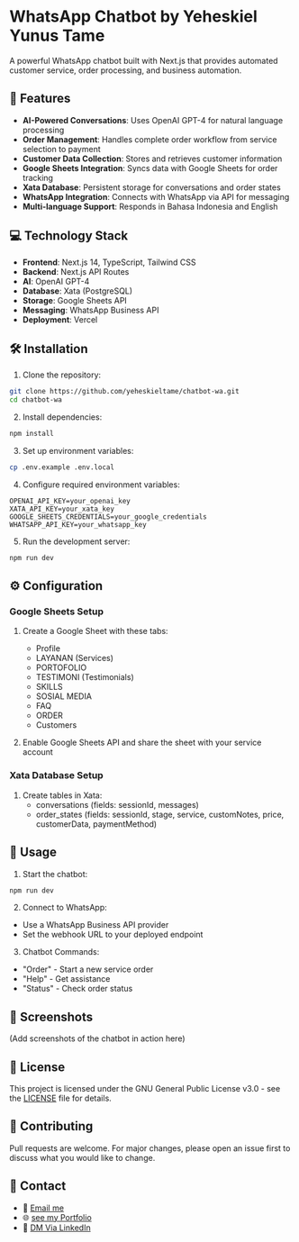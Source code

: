 # WhatsApp Chatbot by Yeheskiel Yunus Tame

A powerful WhatsApp chatbot built with Next.js that provides automated customer service, order processing, and business automation.

## 🚀 Features

- **AI-Powered Conversations**: Uses OpenAI GPT-4 for natural language processing
- **Order Management**: Handles complete order workflow from service selection to payment
- **Customer Data Collection**: Stores and retrieves customer information
- **Google Sheets Integration**: Syncs data with Google Sheets for order tracking
- **Xata Database**: Persistent storage for conversations and order states
- **WhatsApp Integration**: Connects with WhatsApp via API for messaging
- **Multi-language Support**: Responds in Bahasa Indonesia and English

## 💻 Technology Stack

- **Frontend**: Next.js 14, TypeScript, Tailwind CSS
- **Backend**: Next.js API Routes
- **AI**: OpenAI GPT-4
- **Database**: Xata (PostgreSQL)
- **Storage**: Google Sheets API
- **Messaging**: WhatsApp Business API
- **Deployment**: Vercel

## 🛠️ Installation

1. Clone the repository:
```bash
git clone https://github.com/yeheskieltame/chatbot-wa.git
cd chatbot-wa
```

2. Install dependencies:
```bash
npm install
```

3. Set up environment variables:
```bash
cp .env.example .env.local
```

4. Configure required environment variables:
```
OPENAI_API_KEY=your_openai_key
XATA_API_KEY=your_xata_key
GOOGLE_SHEETS_CREDENTIALS=your_google_credentials
WHATSAPP_API_KEY=your_whatsapp_key
```

5. Run the development server:
```bash
npm run dev
```

## ⚙️ Configuration

### Google Sheets Setup
1. Create a Google Sheet with these tabs:
   - Profile
   - LAYANAN (Services)
   - PORTOFOLIO
   - TESTIMONI (Testimonials)
   - SKILLS
   - SOSIAL MEDIA
   - FAQ
   - ORDER
   - Customers

2. Enable Google Sheets API and share the sheet with your service account

### Xata Database Setup
1. Create tables in Xata:
   - conversations (fields: sessionId, messages)
   - order_states (fields: sessionId, stage, service, customNotes, price, customerData, paymentMethod)

## 📱 Usage

1. Start the chatbot:
```bash
npm run dev
```

2. Connect to WhatsApp:
- Use a WhatsApp Business API provider
- Set the webhook URL to your deployed endpoint

3. Chatbot Commands:
- "Order" - Start a new service order
- "Help" - Get assistance
- "Status" - Check order status

## 📸 Screenshots

(Add screenshots of the chatbot in action here)

## 📄 License

This project is licensed under the GNU General Public License v3.0 - see the [LICENSE](LICENSE) file for details.

## 🤝 Contributing

Pull requests are welcome. For major changes, please open an issue first to discuss what you would like to change.

## 📧 Contact

- 📧 [Email me](mailto:yeheskielyunustame13@gmail.com)
- 🌐 [see my Portfolio](https://p-597196.lovable.app/)
- 💼 [DM Via LinkedIn](https://www.linkedin.com/in/yeheskiel)
